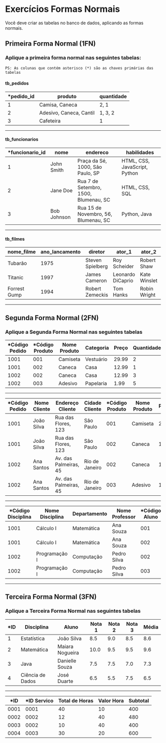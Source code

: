 # Exercícios Formas Normais

Você deve criar as tabelas no banco de dados, aplicando as formas normais.

## Primeira Forma Normal (1FN)

### Aplique a primeira forma normal nas seguintes tabelas:

```
PS: As colunas que contém asterisco (*) são as chaves primárias das tabelas
```

#### tb_pedidos

| *pedido_id | produto                  | quantidade |
|-----------|--------------------------|------------|
| 1         | Camisa, Caneca           | 2, 1       |
| 2         | Adesivo, Caneca, Cantil  | 1, 3, 2    |
| 3         | Cafeteira                | 1          |

---

#### tb_funcionarios

| *funcionario_id | nome          | endereco                               | habilidades                    |
|----------------|---------------|----------------------------------------|--------------------------------|
| 1              | John Smith    | Praça da Sé, 1000, São Paulo, SP       | HTML, CSS, JavaScript, Python  |
| 2              | Jane Doe      | Rua 7 de Setembro, 1500, Blumenau, SC  | HTML, CSS, SQL                 |
| 3              | Bob Johnson   | Rua 15 de Novembro, 56, Blumenau, SC   | Python, Java                   |

---

#### tb_filmes

| nome_filme   | ano_lancamento | diretor              | ator_1            | ator_2            | ator_3            |
|--------------|----------------|----------------------|-------------------|-------------------|-------------------|
| Tubarão      | 1975           | Steven Spielberg     | Roy Scheider      | Robert Shaw       | Richard Dreyfuss  |
| Titanic      | 1997           | James Cameron        | Leonardo DiCaprio | Kate Winslet      | Billy Zane        |
| Forrest Gump | 1994           | Robert Zemeckis      | Tom Hanks         | Robin Wright      | Gary Sinise       |

---

## Segunda Forma Normal (2FN)

### Aplique a Segunda Forma Normal nas seguintes tabelas

| *Código Pedido | *Código Produto | Nome Produto | Categoria | Preço | Quantidade |
|---------------|----------------|--------------|-----------|-------|------------|
| 1001          | 001            | Camiseta     | Vestuário | 29.99 | 2          |
| 1001          | 002            | Caneca       | Casa      | 12.99 | 1          |
| 1002          | 002            | Caneca       | Casa      | 12.99 | 3          |
| 1002          | 003            | Adesivo      | Papelaria | 1.99  | 5          |

---

| *Código Pedido | Nome Cliente | Endereço Cliente      | Cidade Cliente | *Código Produto | Nome Produto | Preço |
|---------------|--------------|-----------------------|----------------|----------------|--------------|-------|
| 1001          | João Silva   | Rua das Flores, 123   | São Paulo      | 001            | Camiseta     | 29.99 |
| 1001          | João Silva   | Rua das Flores, 123   | São Paulo      | 002            | Caneca       | 12.99 |
| 1002          | Ana Santos   | Av. das Palmeiras, 45 | Rio de Janeiro | 002            | Caneca       | 12.99 |
| 1002          | Ana Santos   | Av. das Palmeiras, 45 | Rio de Janeiro | 003            | Adesivo      | 1.99  |

---

| *Código Disciplina | Nome Disciplina      | Departamento | Nome Professor | *Código Aluno   | Nome Aluno  | Nota |
|-------------------|----------------------|--------------|----------------|----------------|-------------|------|
| 1001              | Cálculo I            | Matemática   | Ana Souza      | 001            | João Silva  | 8.0  |
| 1001              | Cálculo I            | Matemática   | Ana Souza      | 002            | Ana Santos  | 6.5  |
| 1002              | Programação I        | Computação   | Pedro Silva    | 002            | Ana Santos  | 9.0  |
| 1002              | Programação I        | Computação   | Pedro Silva    | 003            | Carlos Lima | 7.5  |

---

## Terceira Forma Normal (3FN)

### Aplique a Terceira Forma Normal nas seguintes tabelas

| *ID | Disciplina | Aluno           | Nota 1 | Nota 2 | Nota 3 | Média |
|-----|------------|-----------------|--------|--------|--------|-------|
|    1| Estatística      | João Silva      | 8.5    | 9.0    | 8.5    | 8.6   |
|    2| Matemática       | Maiara Nogueira | 10.0   | 9.5    | 9.5    | 9.6   |
|    3| Java             | Danielle Souza  | 7.5    | 7.5    | 7.0    | 7.3   |
|    4| Ciência de Dados | José Duarte     | 6.5    | 5.5    | 7.5    | 6.5   |

---

| *ID   | *ID Servico | Total de Horas | Valor Hora | Subtotal |
|------|------------|----------------|------------|----------|
| 0001 | 0001       | 40             | 10         | 400      |
| 0002 | 0002       | 12             | 40         | 480      |
| 0003 | 0002       | 10             | 40         | 400      |
| 0004 | 0003       | 30             | 20         | 600      |
